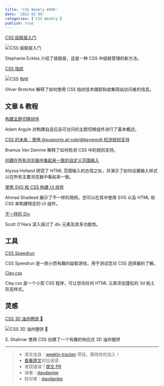 ```yaml
---
title: 'CSS Weekly #490'
date: '2022-02-09'
categories: ['CSS Weekly']
publish: true
---
```


[CSS 级联层入门](https://www.smashingmagazine.com/2022/01/introduction-css-cascade-layers/?utm_source=CSS-Weekly&utm_campaign=Issue-490&utm_medium=web)

![CSS 级联层入门](https://css-weekly.com/wp-content/uploads/2022/01/introduction-css-cascade-layers.png)

<!--以上是预览信息，图片一张或限制百字左右，前者优先-->
<!-- more -->

Stephanie Eckles 介绍了级联层，这是一种 CSS 中级联管理的新方法。

[CSS 指纹](https://csstracking.dev/?utm_source=CSS-Weekly&utm_campaign=Issue-490&utm_medium=web)

![CSS 指纹](https://css-weekly.com/wp-content/uploads/2022/01/css-fingerprint.png)

Oliver Brotchie 解释了如何使用 CSS 指纹技术跟踪和收集网站访问者的信息。

## 文章 & 教程

[构建主题切换组件](https://web.dev/building-a-theme-switch-component/?utm_source=CSS-Weekly&utm_campaign=Issue-490&utm_medium=web)

Adam Argyle 对构建自适应且可访问的主题切换组件进行了基本概述。

[CSS 的未来：使用 @supports at-rule(@keyword) 检测规则支持](https://www.bram.us/2022/01/20/detect-at-rule-support-with-the-at-rule-function/?utm_source=CSS-Weekly&utm_campaign=Issue-490&utm_medium=web)

Bramus Van Damme 解释了如何检测 CSS 中的规则支持。

[创建在所有浏览器中看起来一致的自定义范围输入](https://www.smashingmagazine.com/2021/12/create-custom-range-input-consistent-browsers/?utm_source=CSS-Weekly&utm_campaign=Issue-490&utm_medium=web)

Alyssa Holland 研究了 HTML 范围输入的古怪之处，并演示了如何设置输入样式以在所有主要浏览器中看起来一致。

[使用 SVG 和 CSS 构建 UI 组件](https://ishadeed.com/article/building-components-svg-css/?utm_source=CSS-Weekly&utm_campaign=Issue-490&utm_medium=web)

Ahmad Shadeed 展示了不一样的用例，您可以在其中使用 SVG 以及 HTML 和 CSS 来构建特定的 UI 组件。

[不一样的 Div](https://www.scottohara.me/blog/2022/01/20/divisive.html?utm_source=CSS-Weekly&utm_campaign=Issue-490&utm_medium=web)

Scott O'Hara 深入探讨了 div 元素及其多功能性。

## 工具

[CSS Speedrun](https://css-speedrun.netlify.app/?utm_source=CSS-Weekly&utm_campaign=Issue-490&utm_medium=web)

CSS Speedrun 是一款小而有趣的益智游戏，用于测试您对 CSS 选择器的了解。

[Clay.css](https://codeadrian.github.io/clay.css/?utm_source=CSS-Weekly&utm_campaign=Issue-490&utm_medium=web)

Clay.css 是一个小型 CSS 程序，可让您向任何 HTML 元素添加蓬松的 3d 粘土形态样式。

## 灵感

[CSS 3D 油炸圈饼 🍩](https://codepen.io/ShadowShahriar/pen/YzrbBXg?utm_source=CSS-Weekly&utm_campaign=Issue-490&utm_medium=web)

![CSS 3D 油炸圈饼 🍩](https://css-weekly.com/wp-content/uploads/2022/01/css-3d-donut.jpg)

S. Shahriar 使用 CSS 创建了一个有趣的响应式 3D 油炸圈饼

---
> * 译文出自：[weekly-tracker](https://github.com/FEDarling/weekly-tracker) 项目，期待你的加入！
> * [查看原文](https://css-weekly.com/issue-490/)对比阅读
> * 发现错误？[提交 PR](https://github.com/FEDarling/weekly-tracker/blob/main/weeklys/css_weekly/490)
> * 译者：[daodaolee](https://github.com/daodaolee)
> * 校对者：[daodaolee](https://github.com/daodaolee)
